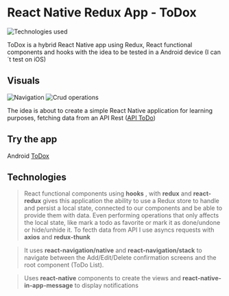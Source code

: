 ﻿# React Native Redux App - ToDox
![Technologies used](https://cdn-images-1.medium.com/max/1200/1*XLPUfIkmIA01h1D0ti-wJw.png)

ToDox is a hybrid React Native app using Redux, React functional components and hooks with the idea to be tested in a Android device (I can´t test on iOS)

## Visuals
![Navigation](https://res.cloudinary.com/omarpvcloud/image/upload/v1604589073/Projects/0-40sREACTNATIVETODO_jn7ymz.gif) ![Crud operations](https://res.cloudinary.com/omarpvcloud/image/upload/v1604589073/Projects/40s-100sREACTNATIVETODO_ar0uon.gif)

The idea is about to create a simple React Native application for learning purposes, fetching data from an API Rest ([API ToDo](https://github.com/Omar-Pecos/api-node-to-do))

## Try the app
Android 
[ToDox](https://play.google.com/store/apps/details?id=com.omarpv.todox)

## Technologies 
> React functional components using **hooks** , with **redux** and **react-redux** gives this application the ability to use a Redux store to handle and persist a local state, connected to our components and be able to provide them with data. Even performing operations that only affects the local state, like mark a todo as favorite  or mark it as done/undone or hide/unhide it.
> To fecth data from API I use asyncs requests with **axios** and **redux-thunk**

 > It uses **react-navigation/native** and **react-navigation/stack** to navigate between the Add/Edit/Delete confirmation screens and the root component (ToDo List). 
 
 > Uses **react-native** components to create the views and **react-native-in-app-message** to display notifications
 
 
